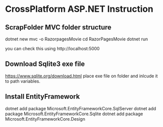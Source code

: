 # CrossPlatform ASP.NET Instruction

## ScrapFolder MVC folder structure

dotnet new mvc -o RazorpagesMovie
cd RazorPagesMovie
dotnet run

you can check this using http://localhost:5000

## Download Sqlite3 exe file
https://www.sqlite.org/download.html
place exe file on folder and inlcude it to path variables.

## Install EntityFramework

dotnet add package Microsoft.EntityFrameworkCore.SqlServer
dotnet add package Microsoft.EntityFrameworkCore.Sqlite
dotnet add package Microsoft.EntityFrameworkCore.Design



